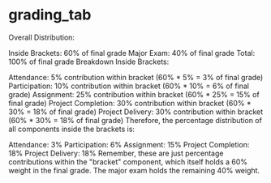 # grading_tab
 
 Overall Distribution:

Inside Brackets: 60% of final grade
Major Exam: 40% of final grade
Total: 100% of final grade
Breakdown Inside Brackets:

Attendance: 5% contribution within bracket (60% * 5% = 3% of final grade)
Participation: 10% contribution within bracket (60% * 10% = 6% of final grade)
Assignment: 25% contribution within bracket (60% * 25% = 15% of final grade)
Project Completion: 30% contribution within bracket (60% * 30% = 18% of final grade)
Project Delivery: 30% contribution within bracket (60% * 30% = 18% of final grade)
Therefore, the percentage distribution of all components inside the brackets is:

Attendance: 3%
Participation: 6%
Assignment: 15%
Project Completion: 18%
Project Delivery: 18%
Remember, these are just percentage contributions within the "bracket" component, which itself holds a 60% weight in the final grade. The major exam holds the remaining 40% weight.
